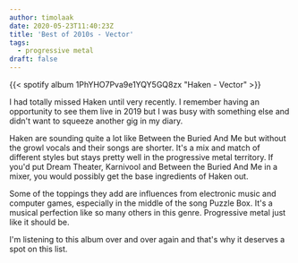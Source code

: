 ```yaml
---
author: timolaak
date: 2020-05-23T11:40:23Z
title: 'Best of 2010s - Vector'
tags:
  - progressive metal
draft: false
---
```


{{< spotify album 1PhYHO7Pva9e1YQY5GQ8zx "Haken - Vector" >}}

I had totally missed Haken until very recently. I remember having an opportunity to see them live in 2019 but I was busy with something else and didn't want to squeeze another gig in my diary.

Haken are sounding quite a lot like Between the Buried And Me but without the growl vocals and their songs are shorter. It's a mix and match of different styles but stays pretty well in the progressive metal territory. If you'd put Dream Theater, Karnivool and Between the Buried And Me in a mixer, you would possibly get the base ingredients of Haken out.

Some of the toppings they add are influences from electronic music and computer games, especially in the middle of the song Puzzle Box. It's a musical perfection like so many others in this genre. Progressive metal just like it should be.

I'm listening to this album over and over again and that's why it deserves a spot on this list.
